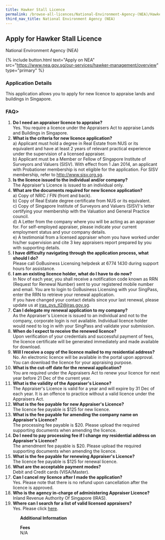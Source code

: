 ```yaml
---
title: Hawker Stall Licence
permalink: /browse-all-licences/National-Environment-Agency-(NEA)/Hawker-Stall-Licence
third_nav_title: National Environment Agency (NEA)
---
```


## Apply for Hawker Stall Licence

National Environment Agency (NEA)

{% include button.html text="Apply on NEA" src="https://www.nea.gov.sg/our-services/hawker-management/overview" type="primary" %}

### Application Details

<p>This application allows you to apply for new licence to appraise lands and buildings in Singapore.</p>
 <H3>FAQ></H3>
 <ol>
 <li><strong>Do I need an appraiser licence to appraise?</strong><BR>
 Yes. You require a licence under the Appraisers Act to appraise Lands and Buildings in Singapore.</li>
 <li><strong>What is the criteria for new licence application?</strong></BR>
 a) Applicant must hold a degree in Real Estate from NUS or its equivalent and have at least 2 years of relevant practical experience under the supervision of a licensed appraiser.<BR>
 b) Applicant must be a Member or Fellow of Singapore Institute of Surveyors and Valuers (SISV). With effect from 1 Jan 2014, an applicant with Probationer membership is not eligible for the application. For SISV membership, refer to <a href="http://www.sisv.org.sg/" target="_blank" rel="noopener">http://www.sisv.org.sg</a>.</li>
 <li><strong>Is the licence issued to the individual and/or company?</strong><BR>
 The Appraiser's Licence is issued to an individual only.</li>
 <li><strong>What are the documents required for new licence application?</strong><BR>
 a) Copy of NRIC / FIN (front and back).<br>
 b) Copy of Real Estate degree certificate from NUS or its equivalent.<br>
 c) Copy of Singapore Institute of Surveyors and Valuers (SISV)'s letter certifying your membership with the Valuation and General Practice council.<br>
 d) A Letter from the company where you will be acting as an appraiser for. For self-employed appraiser, please indicate your current employment status and your company details.<br>
 e) A testimonial from a licensed appraiser whom you have worked under his/her supervision and cite 3 key appraisers report prepared by you with supporting details.<br></li>
 <li><strong>I have difficulty navigating through the application process, what should I do?</strong><br>
 Please call GoBusiness Licensing helpdesk at 6774 1430 during support hours for assistance.</li>
 <li><strong>I am an existing licence holder, what do I have to do now?</strong><br>
 In Nov of each year, you shall receive a notification code known as RRN (Request for Renewal Number) sent to your registered mobile number and email. You are to login to GoBusiness Licensing with your SingPass, enter the RRN to retrieve your renewal application.<br>
 If you have changed your contact details since your last renewal, please update us at <a href="mailto:iras_pvs_tl2@iras.gov.sg" target="_blank" rel="noopener">iras_pvs_tl2@iras.gov.sg</a>.</li>
 <li><strong>Can I delegate my renewal application to my company?</strong><br>
 As the Appraiser's Licence is issued to an individual and not to the company, corporate login is not available. Individual licence holder would need to log in with your SingPass and validate your submission.</li>
 <li><strong>When do I expect to receive the renewed licence?</strong><br>
 Upon verification of your credentials and successful payment of fees, the licence certificate will be generated immediately and made available for download.</li>
 <li><strong>Will I receive a copy of the licence mailed to my residential address?</strong><br>
 No. An electronic licence will be available in the portal upon approval. You can download the licence for your appraising purpose.</li>
 <li><strong>What is the cut-off date for the renewal application?</strong><br>
 You are required under the Appraisers Act to renew your licence for next year before 21 Dec of the current year.</li>
 <li><strong>What is the validity of the Appraiser's Licence?</strong><br>
 The Appraiser's Licence is valid for a year and will expire by 31 Dec of each year. It is an offence to practice without a valid licence under the Appraisers Act.</li>
 <li><strong>What is the fee payable for new Appraiser's Licence?</strong><br>
 The licence fee payable is $125 for new licence.</li>
 <li><strong>What is the fee payable for amending the company name on Appraiser's Licence?</strong><br>
 The processing fee payable is $20. Please upload the required supporting documents when amending the licence.</li>
 <li><strong>Do I need to pay processing fee if I change my residential address on Appraiser's Licence?</strong><br>
 The amendment fee payable is $20. Please upload the required supporting documents when amending the licence.</li>
 <li><strong>What is the fee payable for renewing Appraiser's Licence?</strong><br>
 The licence fee payable is $125 for renewal licence.</li>
 <li><strong>What are the acceptable payment modes?</strong><br>
 Debit and Credit cards (VISA/Master).</li>
 <li><strong>Can I cancel my licence after I made the application?</strong><br>
 Yes. Please note that there is no refund upon cancellation after the licence is approved.</li>
 <li><strong>Who is the agency in-charge of administering Appraiser Licence?</strong><br>
 Inland Revenue Authority Of Singapore (IRAS).</li>
 <li><strong>Where can I search for a list of valid licensed appraisers?</strong><br>
 Yes. Please click <a href="https://licence1.business.gov.sg/feportal/web/frontier/appraisers-enquiry-search" target="_blank" rel="noopener">here</a>.</li>
 <ol>

**Additional Information**

<p><strong>Fees</strong><br />N/A</p>

